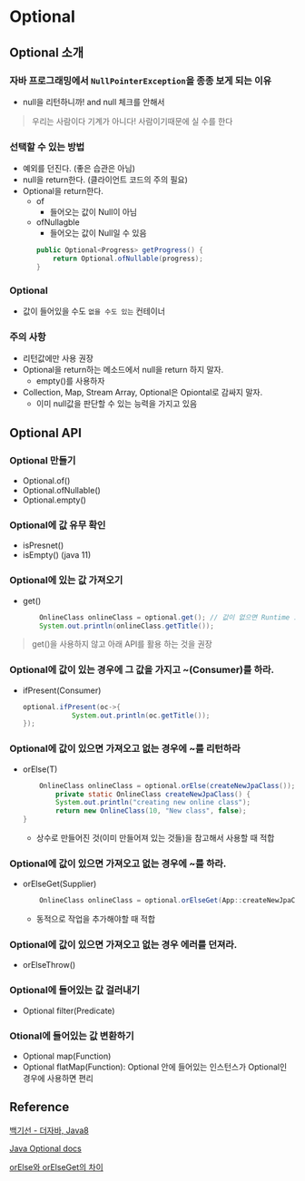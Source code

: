 # Optional
## Optional 소개

### 자바 프로그래밍에서 `NullPointerException`을 종종 보게 되는 이유
- null을 리턴하니까! and null 체크를 안해서
> 우리는 사람이다 기계가 아니다!
사람이기때문에 실 수를 한다

### 선택할 수 있는 방법
- 예외를 던진다. (좋은 습관은 아님)
- null을 return한다. (클라이언트 코드의 주의 필요)
- Optional을 return한다.
    - of
        - 들어오는 값이 Null이 아님
    - ofNullagble
        - 들어오는 값이 Null일 수 있음
        ```java
        public Optional<Progress> getProgress() {
            return Optional.ofNullable(progress);
        }
        ```

### Optional
- 값이 들어있을 수도 `없을 수도 있는` 컨테이너

### 주의 사항
- 리턴값에만 사용 권장
- Optional을 return하는 메소드에서 null을 return 하지 말자.
    - empty()를 사용하자
- Collection, Map, Stream Array, Optional은 Opiontal로 감싸지 말자.
    - 이미 null값을 판단할 수 있는 능력을 가지고 있음

## Optional API
### Optional 만들기
- Optional.of()
- Optional.ofNullable()
- Optional.empty()

### Optional에 값 유무 확인
- isPresnet()
- isEmpty() (java 11)

### Optional에 있는 값 가져오기
- get()
    ``` java
        OnlineClass onlineClass = optional.get(); // 값이 없으면 Runtime 오류 발생
        System.out.println(onlineClass.getTitle());
    ```

> get()을 사용하지 않고 아래 API를 활용 하는 것을 권장

### Optional에 값이 있는 경우에 그 값을 가지고 ~(Consumer)를 하라.
- ifPresent(Consumer)
    ```java
    optional.ifPresent(oc->{
                System.out.println(oc.getTitle());
    });
    ```

### Optional에 값이 있으면 가져오고 없는 경우에 ~를 리턴하라
- orElse(T)
    ```java
        OnlineClass onlineClass = optional.orElse(createNewJpaClass());
            private static OnlineClass createNewJpaClass() {
            System.out.println("creating new online class");
            return new OnlineClass(10, "New class", false);
    }
    ```
    - 상수로 만들어진 것(이미 만들어져 있는 것들)을 참고해서 사용할 때 적합

### Optional에 값이 있으면 가져오고 없는 경우에 ~를 하라.
- orElseGet(Supplier)
    ```java
        OnlineClass onlineClass = optional.orElseGet(App::createNewJpaClass);
    ```
    - 동적으로 작업을 추가해야할 때 적합

### Optional에 값이 있으면 가져오고 없는 경우 에러를 던져라.
- orElseThrow()

### Optional에 들어있는 값 걸러내기
- Optional filter(Predicate)

### Otional에 들어있는 값 변환하기
- Optional map(Function)
- Optional flatMap(Function): Optional 안에 들어있는 인스턴스가 Optional인 경우에 사용하면 편리

## Reference
[백기선 - 더자바, Java8](https://www.inflearn.com/course/the-java-java8)

[Java Optional docs](https://docs.oracle.com/javase/8/docs/api/java/util/Optional.html)

[orElse와 orElseGet의 차이](https://cfdf.tistory.com/34)
